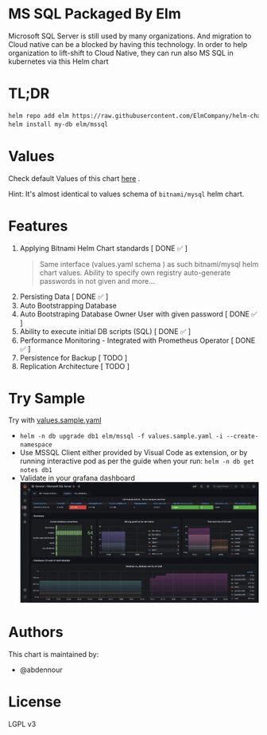 # MS SQL Packaged By Elm
Microsoft SQL Server is still used by many organizations. And migration to Cloud native can be a blocked by having this technology.
In order to help organization to lift-shift to Cloud Native, they can run also MS SQL in kubernetes via this Helm chart

# TL;DR
```sh
helm repo add elm https://raw.githubusercontent.com/ElmCompany/helm-charts/gh-pages
helm install my-db elm/mssql
```

# Values

Check default Values of this chart [here](https://github.com/ElmCompany/helm-charts/blob/master/charts/mssql/values.yaml) .

Hint:  It's almost identical to values schema of `bitnami/mysql` helm chart.

# Features

1. Applying Bitnami Helm Chart standards [ DONE ✅ ]
   > Same interface (values.yaml schema ) as such bitnami/mysql helm chart values.
   > Ability to specify own registry
   > auto-generate passwords in not given
   > and more...
2. Persisting Data [ DONE ✅ ]
3. Auto Bootstrapping Database 
4. Auto Bootstraping Database Owner User with given password [ DONE ✅ ]
5. Ability to execute initial DB scripts (SQL) [ DONE ✅ ]
6. Performance Monitoring - Integrated with Prometheus Operator [ DONE ✅ ]
7. Persistence for Backup [ TODO ]
8. Replication Architecture [ TODO ]


# Try Sample

Try with [values.sample.yaml](values.sample.yaml)

- `helm -n db upgrade db1 elm/mssql -f values.sample.yaml -i --create-namespace`
- Use MSSQL Client either provided by Visual Code as extension, or by running interactive pod as per the guide when your run: `helm -n db get notes db1`
- Validate in your grafana dashboard
![](../../assets/img/mssql-grafana.jpg)


# Authors

This chart is maintained by: 
- @abdennour 

# License

LGPL v3
